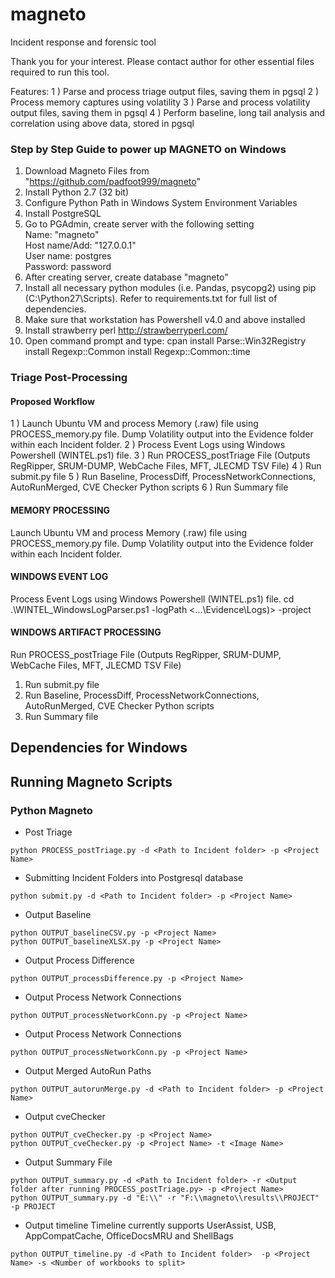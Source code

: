 # magneto
Incident response and forensic tool

Thank you for your interest. Please contact author for other essential files required to run this tool.

Features: 
1 ) Parse and process triage output files, saving them in pgsql 
2 ) Process memory captures using volatility 
3 ) Parse and process volatility output files, saving them in pgsql 
4 ) Perform baseline, long tail analysis and correlation using above data, stored in pgsql

### Step by Step Guide to power up MAGNETO on Windows

1. Download Magneto Files from "https://github.com/padfoot999/magneto"
2. Install Python 2.7 (32 bit)
3. Configure Python Path in Windows System Environment Variables
4. Install PostgreSQL
5. Go to PGAdmin, create server with the following setting
        <br />Name: "magneto"
        <br />Host name/Add: "127.0.0.1"
        <br />User name: postgres
        <br />Password: password
6. After creating server, create database "magneto"
7. Install all necessary python modules (i.e. Pandas, psycopg2) using pip (C:\Python27\Scripts). Refer to requirements.txt for full list of dependencies.
8. Make sure that workstation has Powershell v4.0 and above installed
9. Install strawberry perl 
http://strawberryperl.com/
10. Open command prompt and type: 
cpan
install Parse::Win32Registry
install Regexp::Common
install Regexp::Common::time

### Triage Post-Processing

#### Proposed Workflow
1 ) Launch Ubuntu VM and process Memory (.raw) file using PROCESS_memory.py file. Dump Volatility output into the Evidence folder within each Incident folder.
2 ) Process Event Logs using Windows Powershell (WINTEL.ps1) file.
3 ) Run PROCESS_postTriage File (Outputs RegRipper, SRUM-DUMP, WebCache Files, MFT, JLECMD TSV File)
4 ) Run submit.py file
5 ) Run Baseline, ProcessDiff, ProcessNetworkConnections, AutoRunMerged, CVE Checker Python scripts
6 ) Run Summary file


#### MEMORY PROCESSING
Launch Ubuntu VM and process Memory (.raw) file using PROCESS_memory.py file. Dump Volatility output into the Evidence folder within each Incident folder.

#### WINDOWS EVENT LOG
Process Event Logs using Windows Powershell (WINTEL.ps1) file.
cd <Magneto WINTEL folder>
.\WINTEL_WindowsLogParser.ps1 -logPath <...\Evidence\Logs)> -project <Project Name>

#### WINDOWS ARTIFACT PROCESSING
Run PROCESS_postTriage File (Outputs RegRipper, SRUM-DUMP, WebCache Files, MFT, JLECMD TSV File)

1. Run submit.py file
2. Run Baseline, ProcessDiff, ProcessNetworkConnections, AutoRunMerged, CVE Checker Python scripts
3. Run Summary file

## Dependencies for Windows


## Running Magneto Scripts

### Python Magneto
* Post Triage
```
python PROCESS_postTriage.py -d <Path to Incident folder> -p <Project Name>
```
* Submitting Incident Folders into Postgresql database
```
python submit.py -d <Path to Incident folder> -p <Project Name>
```
* Output Baseline
```
python OUTPUT_baselineCSV.py -p <Project Name>
python OUTPUT_baselineXLSX.py -p <Project Name>
```
* Output Process Difference
```
python OUTPUT_processDifference.py -p <Project Name>  
```
* Output Process Network Connections
```
python OUTPUT_processNetworkConn.py -p <Project Name>  
```
* Output Process Network Connections
```
python OUTPUT_processNetworkConn.py -p <Project Name>  
```
* Output Merged AutoRun Paths
```
python OUTPUT_autorunMerge.py -d <Path to Incident folder> -p <Project Name>  
```
* Output cveChecker
```
python OUTPUT_cveChecker.py -p <Project Name>
python OUTPUT_cveChecker.py -p <Project Name> -t <Image Name>
```
* Output Summary File
```
python OUTPUT_summary.py -d <Path to Incident folder> -r <Output folder after running PROCESS_postTriage.py> -p <Project Name>
python OUTPUT_summary.py -d "E:\\" -r "F:\\magneto\\results\\PROJECT" -p PROJECT
```
* Output timeline
Timeline currently supports UserAssist, USB, AppCompatCache, OfficeDocsMRU and ShellBags
```
python OUTPUT_timeline.py -d <Path to Incident folder>  -p <Project Name> -s <Number of workbooks to split>
```
